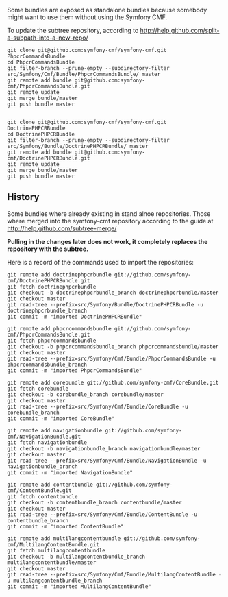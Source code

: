 Some bundles are exposed as standalone bundles because somebody might want to
use them without using the Symfony CMF.

To update the subtree repository, according to
http://help.github.com/split-a-subpath-into-a-new-repo/

    git clone git@github.com:symfony-cmf/symfony-cmf.git PhpcrCommandsBundle
    cd PhpcrCommandsBundle
    git filter-branch --prune-empty --subdirectory-filter src/Symfony/Cmf/Bundle/PhpcrCommandsBundle/ master
    git remote add bundle git@github.com:symfony-cmf/PhpcrCommandsBundle.git
    git remote update
    git merge bundle/master
    git push bundle master


    git clone git@github.com:symfony-cmf/symfony-cmf.git DoctrinePHPCRBundle
    cd DoctrinePHPCRBundle
    git filter-branch --prune-empty --subdirectory-filter src/Symfony/Bundle/DoctrinePHPCRBundle/ master
    git remote add bundle git@github.com:symfony-cmf/DoctrinePHPCRBundle.git
    git remote update
    git merge bundle/master
    git push bundle master


## History

Some bundles where already existing in stand alnoe repositories. Those where
merged into the symfony-cmf repository according to the guide at
http://help.github.com/subtree-merge/

**Pulling in the changes later does not work, it completely replaces the
repository with the subtree.**

Here is a record of the commands used to import the repositories:

    git remote add doctrinephpcrbundle git://github.com/symfony-cmf/DoctrinePHPCRBundle.git
    git fetch doctrinephpcrbundle
    git checkout -b doctrinephpcrbundle_branch doctrinephpcrbundle/master
    git checkout master
    git read-tree --prefix=src/Symfony/Bundle/DoctrinePHPCRBundle -u doctrinephpcrbundle_branch
    git commit -m "imported DoctrinePHPCRBundle"

    git remote add phpcrcommandsbundle git://github.com/symfony-cmf/PhpcrCommandsBundle.git
    git fetch phpcrcommandsbundle
    git checkout -b phpcrcommandsbundle_branch phpcrcommandsbundle/master
    git checkout master
    git read-tree --prefix=src/Symfony/Cmf/Bundle/PhpcrCommandsBundle -u phpcrcommandsbundle_branch
    git commit -m "imported PhpcrCommandsBundle"

    git remote add corebundle git://github.com/symfony-cmf/CoreBundle.git
    git fetch corebundle
    git checkout -b corebundle_branch corebundle/master
    git checkout master
    git read-tree --prefix=src/Symfony/Cmf/Bundle/CoreBundle -u corebundle_branch
    git commit -m "imported CoreBundle"

    git remote add navigationbundle git://github.com/symfony-cmf/NavigationBundle.git
    git fetch navigationbundle
    git checkout -b navigationbundle_branch navigationbundle/master
    git checkout master
    git read-tree --prefix=src/Symfony/Cmf/Bundle/NavigationBundle -u navigationbundle_branch
    git commit -m "imported NavigationBundle"

    git remote add contentbundle git://github.com/symfony-cmf/ContentBundle.git
    git fetch contentbundle
    git checkout -b contentbundle_branch contentbundle/master
    git checkout master
    git read-tree --prefix=src/Symfony/Cmf/Bundle/ContentBundle -u contentbundle_branch
    git commit -m "imported ContentBundle"

    git remote add multilangcontentbundle git://github.com/symfony-cmf/MultilangContentBundle.git
    git fetch multilangcontentbundle
    git checkout -b multilangcontentbundle_branch multilangcontentbundle/master
    git checkout master
    git read-tree --prefix=src/Symfony/Cmf/Bundle/MultilangContentBundle -u multilangcontentbundle_branch
    git commit -m "imported MultilangContentBundle"
